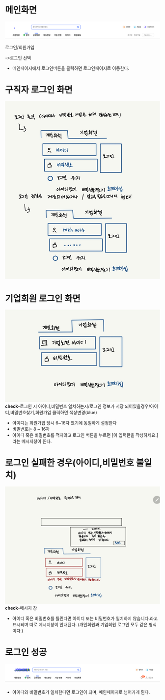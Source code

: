 # 메인화면
![메인화면](https://github.com/yyujjin/jjob-korea/blob/main/%ED%99%94%EB%A9%B4%EC%84%A4%EA%B3%84/images/login_main.jpg)

로그인/회원가입

->로그인 선택
+ 메인페이지에서 로그인버튼을 클릭하면 로그인페이지로 이동한다.

# 구직자 로그인 화면
![구직자 로그인 화면](https://github.com/yyujjin/jjob-korea/blob/main/%ED%99%94%EB%A9%B4%EC%84%A4%EA%B3%84/images/login_guzig.jpg)


# 기업회원 로그인 화면
![기업회원 로그인 화면](https://github.com/yyujjin/jjob-korea/blob/main/%ED%99%94%EB%A9%B4%EC%84%A4%EA%B3%84/images/login_giup.jpg)
**check**-로그인 시 아이디,비밀번호 일치하는지/로그인 정보가 저장 되어있을경우/아이디,비밀번호찾기,회원가입 클릭하면 색상변경(blue)


+ 아이디는 회원가입 당시 6~16자 였기에 동일하게 설정한다
+ 비밀번호는 8 ~ 16자 
+ 아이디 혹은 비밀번호를 적지않고 로그인 버튼을 누르면 [이 입력란을 작성하세요.]라는 메시지창이 뜬다.


# 로그인 실패한 경우(아이디,비밀번호 불일치)
![로그인 실패 화면](https://github.com/yyujjin/jjob-korea/blob/main/%ED%99%94%EB%A9%B4%EC%84%A4%EA%B3%84/images/faillogin.jpg)
**check**-메시지 창
+ 아이디 혹은 비밀번호를 틀린다면 아이디 또는 비밀번호가 일치하지 않습니다.라고 표시되며 따로 메시지창이 안내된다.
(개인회원과 기업회원 로그인 모두 같은 형식이다.)

# 로그인 성공
![로그인 후 메인화면](https://github.com/yyujjin/jjob-korea/blob/main/%ED%99%94%EB%A9%B4%EC%84%A4%EA%B3%84/images/loginaftermain.jpg)
+ 아이디와 비밀번호가 일치한다면 로그인이 되며, 메인페이지로 넘어가게 된다.
